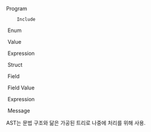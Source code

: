 Program 

 		Include

​		Enum

​			Value 

​				Expression

​		Struct

​			Field 

​				Field Value

​					Expression

​		Message





AST는 문법 구조와 닮은 가공된 트리로 나중에 처리를 위해 사용.



​		